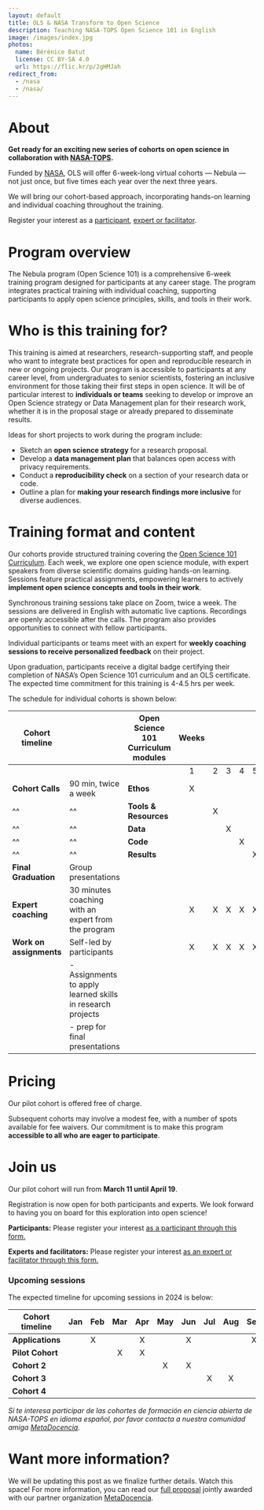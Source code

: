 ```yaml
---
layout: default
title: OLS & NASA Transform to Open Science
description: Teaching NASA-TOPS Open Science 101 in English
image: /images/index.jpg
photos:
  name: Bérénice Batut
  license: CC BY-SA 4.0
  url: https://flic.kr/p/2gHMJah
redirect_from:
  - /nasa
  - /nasa/
---
```


# About

**Get ready for an exciting new series of cohorts on open science in collaboration with [NASA-TOPS](https://nasa.github.io/Transform-to-Open-Science/).**

Funded by [NASA](https://www.nasa.gov/), OLS will offer 6-week-long virtual cohorts — Nebula — not just once, but five times each year over the next three years.

We will bring our cohort-based approach, incorporating hands-on learning and individual coaching throughout the training.

Register your interest as a [participant](https://forms.gle/bUEXdcSkt9BgY4tXA), [expert or facilitator](https://forms.gle/DcostkBpszXT9MAr8).

# Program overview

The Nebula program (Open Science 101) is a comprehensive 6-week training program designed for participants at any career stage. The program integrates practical training with individual coaching, supporting participants to apply open science principles, skills, and tools in their work.

# Who is this training for?

This training is aimed at researchers, research-supporting staff, and people who want to integrate best practices for open and reproducible research in new or ongoing projects. Our program is accessible to participants at any career level, from undergraduates to senior scientists, fostering an inclusive environment for those taking their first steps in open science. It will be of particular interest to **individuals or teams** seeking to develop or improve an Open Science strategy or Data Management plan for their research work, whether it is in the proposal stage or already prepared to disseminate results.

Ideas for short projects to work during the program include:
* Sketch an **open science strategy** for a research proposal.
* Develop a **data management plan** that balances open access with privacy requirements.
* Conduct a **reproducibility check** on a section of your research data or code.
* Outline a plan for **making your research findings more inclusive** for diverse audiences. 

# Training format and content

Our cohorts provide structured training covering the [Open Science 101 Curriculum](https://nasa.github.io/Transform-to-Open-Science/). Each week, we explore one open science module, with expert speakers from diverse scientific domains guiding hands-on learning. Sessions feature practical assignments, empowering learners to actively **implement open science concepts and tools in their work**. 

Synchronous training sessions take place on Zoom, twice a week. The sessions are delivered in English with automatic live captions. Recordings are openly accessible after the calls. The program also provides opportunities to connect with fellow participants. 

Individual participants or teams meet with an expert for **weekly coaching sessions to receive personalized feedback** on their project.

Upon graduation, participants receive a digital badge certifying their completion of NASA’s Open Science 101 curriculum and an OLS certificate. The expected time commitment for this training is 4-4.5 hrs per week. 


The schedule for individual cohorts is shown below:

| Cohort timeline                 |                                | Open Science 101 Curriculum modules |  Weeks           ||||||
|---------------------------------|--------------------------------|-----------------------|:-:|:-:|:-:|:-:|:-:|:-:|
|                                 |                                |                       | 1 | 2 | 3 | 4 | 5 | 6 |   
| **Cohort Calls**                |   90 min, twice a week         | **Ethos**             | X |   |   |   |   |   |   
| ^^                              | ^^                             | **Tools & Resources** |   | X |   |   |   |   |  
| ^^                              | ^^                             | **Data**              |   |   | X |   |   |   |  
| ^^                              | ^^                             | **Code**              |   |   |   | X |   |   |  
| ^^                              | ^^                             | **Results**           |   |   |   |   | X |   | 
| **Final Graduation**            | Group presentations            |                       |   |   |   |   |   | X |
| **Expert coaching**         | 30 minutes coaching with an expert from the program  |                       | X | X | X | X | X |   |
| **Work on assignments** | Self-led by participants  |                       | X | X | X | X | X |   \
|                                 | - Assignments to apply learned skills in research projects  |                       |   |   |   |   |   |   \
|                                 | - prep for final presentations |                       |   |   |   |   |   |   |


# Pricing

Our pilot cohort is offered free of charge. 

Subsequent cohorts may involve a modest fee, with a number of spots available for fee waivers. Our commitment is to make this program **accessible to all who are eager to participate**.


# Join us

Our pilot cohort will run from **March 11 until April 19**. 

Registration is now open for both participants and experts. We look forward to having you on board for this exploration into open science!

**Participants:** Please register your interest [as a participant through this form.](https://forms.gle/bUEXdcSkt9BgY4tXA)

**Experts and facilitators:** Please register your interest [as an expert or facilitator through this form.](https://forms.gle/DcostkBpszXT9MAr8) 

### Upcoming sessions

The expected timeline for upcoming sessions in 2024 is below:

| Cohort timeline  | Jan | Feb | Mar | Apr | May | Jun | Jul | Aug | Sep | Oct | Nov | Dec |
|------------------|-----|-----|:---:|:---:|:---:|:---:|:---:|:---:|:---:|:---:|:---:|:---:|
| **Applications** |     |  X  |     |  X  |     |  X  |     |     |  X  |     |     |  X  |   
| **Pilot Cohort** |     |     |  X  |  X  |     |     |     |     |     |     |     |     |                               
| **Cohort 2**     |     |     |     |     |  X  |  X  |     |     |     |     |     |     |       
| **Cohort 3**     |     |     |     |     |     |     |  X  |  X  |     |     |     |     |    
| **Cohort 4**     |     |     |     |     |     |     |     |     |     |  X  |  X  |     |    
   

*Si te interesa participar de las cohortes de formación en ciencia abierta de NASA-TOPS en idioma español, por favor contacta a nuestra comunidad amiga [MetaDocencia](https://www.metadocencia.org/).*


# Want more information?

We will be updating this post as we finalize further details. Watch this space!
For more information, you can read our [full proposal](https://zenodo.org/records/8250979) jointly awarded with our partner organization [MetaDocencia](https://www.metadocencia.org/).

